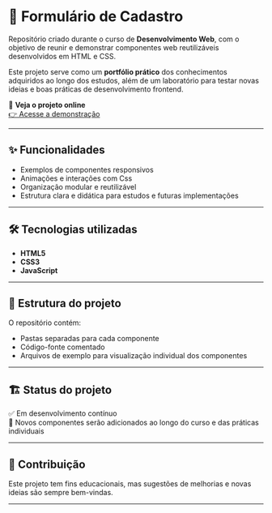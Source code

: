 # 🚀 Formulário de Cadastro

Repositório criado durante o curso de **Desenvolvimento Web**, com o objetivo de reunir e demonstrar componentes web reutilizáveis desenvolvidos em HTML e CSS.

Este projeto serve como um **portfólio prático** dos conhecimentos adquiridos ao longo dos estudos, além de um laboratório para testar novas ideias e boas práticas de desenvolvimento frontend.

🔗 **Veja o projeto online**  
[👉 Acesse a demonstração](https://biellzindev.github.io/Formulario/)

---

## ✨ Funcionalidades

- Exemplos de componentes responsivos
- Animações e interações com Css
- Organização modular e reutilizável
- Estrutura clara e didática para estudos e futuras implementações

---

## 🛠️ Tecnologias utilizadas

- **HTML5**
- **CSS3**
- **JavaScript**

---

## 📂 Estrutura do projeto

O repositório contém:
- Pastas separadas para cada componente
- Código-fonte comentado
- Arquivos de exemplo para visualização individual dos componentes

---

## 🏗️ Status do projeto

✅ Em desenvolvimento contínuo  
🔄 Novos componentes serão adicionados ao longo do curso e das práticas individuais

---

## 🤝 Contribuição

Este projeto tem fins educacionais, mas sugestões de melhorias e novas ideias são sempre bem-vindas.

---
